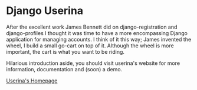 # Django Userina

After the excellent work James Bennett did on django-registration and
django-profiles I thought it was time to have a more encompassing Django
application for managing accounts. I think of it this way; James invented the
wheel, I build a small go-cart on top of it. Although the wheel is more
important, the cart is what you want to be riding.

Hilarious introduction aside, you should visit userina's website for more
information, documentation and (soon) a demo.

[Userina's Homepage](http://bread-and-pepper.github.com/django-userina)
